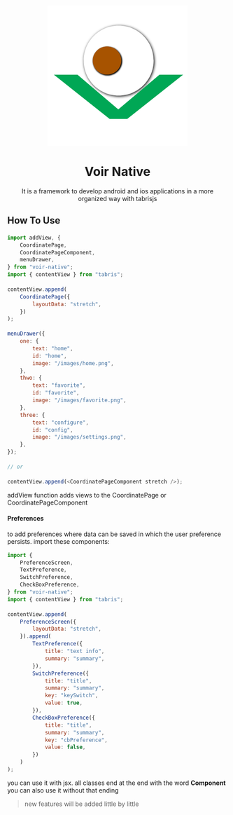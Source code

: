 <p align="center" style="text-align:center">
<img src="./logo-voir.png" alt="voir native" title="voir native">
</p>
<h1 align="center">Voir Native</h1>
<p align="center">It is a framework to develop android and ios applications in a more organized way with tabrisjs</p>

## How To Use

```javascript
import addView, {
    CoordinatePage,
    CoordinatePageComponent,
    menuDrawer,
} from "voir-native";
import { contentView } from "tabris";

contentView.append(
    CoordinatePage({
        layoutData: "stretch",
    })
);

menuDrawer({
    one: {
        text: "home",
        id: "home",
        image: "/images/home.png",
    },
    thwo: {
        text: "favorite",
        id: "favorite",
        image: "/images/favorite.png",
    },
    three: {
        text: "configure",
        id: "config",
        image: "/images/settings.png",
    },
});

// or

contentView.append(<CoordinatePageComponent stretch />);
```

addView function adds views to the CoordinatePage or CoordinatePageComponent

#### Preferences

to add preferences where data can be saved in which the user preference persists. import these components:

```javascript
import {
    PreferenceScreen,
    TextPreference,
    SwitchPreference,
    CheckBoxPreference,
} from "voir-native";
import { contentView } from "tabris";

contentView.append(
    PreferenceScreen({
        layoutData: "stretch",
    }).append(
        TextPreference({
            title: "text info",
            summary: "summary",
        }),
        SwitchPreference({
            title: "title",
            summary: "summary",
            key: "keySwitch",
            value: true,
        }),
        CheckBoxPreference({
            title: "title",
            summary: "summary",
            key: "cbPreference",
            value: false,
        })
    )
);
```

you can use it with jsx. all classes end at the end with the word **Component** you can also use it without that ending

> new features will be added little by little
